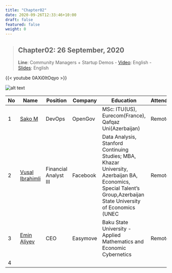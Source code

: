 ```yaml
---
title: "Chapter02"
date: 2020-09-26T12:33:46+10:00
draft: false
featured: false
weight: 0
---
```


> ## Chapter02: 26 September, 2020
> **Line**: Community Managers + Startup Demos - [Video](https://www.youtube.com/watch?v=0AXi0ItOqyo): English - [Slides](/events/techbrains/slides/2020/TechBrains_CM_2020.pdf): English
>

{{< youtube 0AXi0ItOqyo >}}



![alt text](/events/techbrains/img/techbrains_cm_2020.png)


|No| Name | Position | Company | Education | Attendance | Country |
|------|----------------------|---------|------|-----|------|------|
|1| [Sako M](https://www.linkedin.com/in/sakom/)|DevOps|OpenGov|MSc: ITU(US), Eurecom(France), Qafqaz Uni(Azerbaijan)|Remote|USA|
|2| [Vusal Ibrahimli](https://www.linkedin.com/in/vgasim/)|Financial Analyst III| Facebook|Data Analysis, Stanford Continuing Studies; MBA, Khazar University, Azerbaijan BA, Economics, Special Talent’s Group,Azerbaijan State University of Economics (UNEC |Remote|USA|
|3| [Emin Aliyev](https://www.linkedin.com/in/eminfaliyev/)|CEO|Easymove|Baku State University - Applied Mathematics and Economic Cybernetics|Remote|USA|
|4| 
